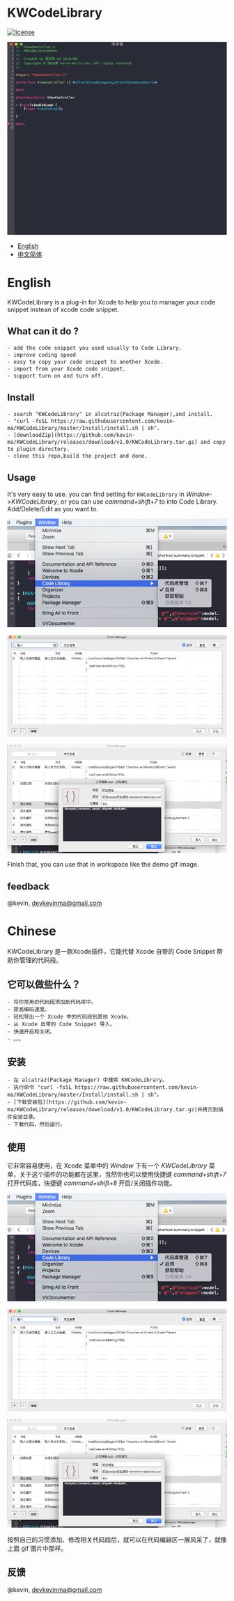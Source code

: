 # KWCodeLibrary


[![license](https://img.shields.io/github/license/mashape/apistatus.svg?maxAge=2592000)]()

![Demo](Images/demo1.gif)

* [English](#english)
* [中文简体](#chinese)

<h1 id="english">English</h1>

KWCodeLibrary is a plug-in for Xcode to help you to manager your code snippet instean of xcode code snippet.

## What can it do ?

	- add the code snippet you used usually to Code Library.
	- improve coding speed
	- easy to copy your code snippet to another Xcode.
	- import from your Xcode code snippet.
	- support turn on and turn off.

## Install

	- search "KWCodeLibrary" in alcatraz(Package Manager),and install.
	- "curl -fsSL https://raw.githubusercontent.com/kevin-ma/KWCodeLibrary/master/Install/install.sh | sh".
	- [downloadZip](https://github.com/kevin-ma/KWCodeLibrary/releases/download/v1.0/KWCodeLibrary.tar.gz) and copy to plugin directory.
	- clone this repo,build the project and done.


## Usage

It's very easy to use. you can find setting for `KWCodeLibrary` in *Window*->*KWCodeLibrary*, or you can use *cammand+shift+7* to into Code Library. Add/Delete/Edit as you want to.

![Demo](Images/setting1.png)


![Demo](Images/setting2.png)


![Demo](Images/setting3.png)


Finish that, you can use that in workspace like the demo gif image.


## feedback


@kevin, [devkevinma@gmail.com](mailto://devkevinma@gmail.com)

<h1 id="chinese">Chinese</h1>


KWCodeLibrary 是一款Xcode插件，它能代替 Xcode 自带的 Code Snippet 帮助你管理的代码段。

## 它可以做些什么？
	
	- 将你常用的代码段添加到代码库中。
	- 提高编码速度。
	- 轻松导出一个 Xcode 中的代码段到其他 Xcode。
	- 从 Xcode 自带的 Code Snippet 导入。
	- 快速开启和关闭。
	- 。。。

## 安装

	- 在 alcatraz(Package Manager) 中搜索 KWCodeLibrary。
	- 执行命令 "curl -fsSL https://raw.githubusercontent.com/kevin-ma/KWCodeLibrary/master/Install/install.sh | sh"。
	- [下载安装包](https://github.com/kevin-ma/KWCodeLibrary/releases/download/v1.0/KWCodeLibrary.tar.gz)并拷贝到插件安装目录。
	- 下载代码，然后运行。


## 使用

它非常容易使用，在 Xcode 菜单中的 *Window* 下有一个 *KWCodeLibrary* 菜单，关于这个插件的功能都在这里，当然你也可以使用快捷键 *cammand+shift+7* 打开代码库，快捷键 *cammand+shift+8* 开启/关闭插件功能。

![Demo](Images/setting1.png)


![Demo](Images/setting2.png)


![Demo](Images/setting3.png)

按照自己的习惯添加、修改相关代码段后，就可以在代码编辑区一展风采了，就像上面 gif 图片中那样。

## 反馈


@kevin, [devkevinma@gmail.com](mailto://devkevinma@gmail.com)
